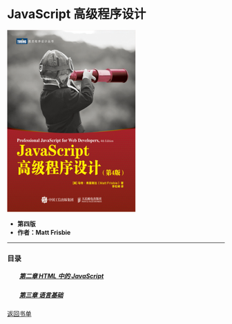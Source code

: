 # JavaScript 高级程序设计
![](/%E8%AF%BB%E4%B9%A6%E7%AC%94%E8%AE%B0/JavaScript/JavaScript%20%E9%AB%98%E7%BA%A7%E7%A8%8B%E5%BA%8F%E8%AE%BE%E8%AE%A1/\.imagefiles/cover.webp)
- **第四版**
- **作者：Matt Frisbie**
---


### 目录

##### &emsp;&emsp;[第二章 HTML 中的 JavaScript](/%E8%AF%BB%E4%B9%A6%E7%AC%94%E8%AE%B0/JavaScript/JavaScript%20%E9%AB%98%E7%BA%A7%E7%A8%8B%E5%BA%8F%E8%AE%BE%E8%AE%A1/chapters/%E7%AC%AC%E4%BA%8C%E7%AB%A0%20HTML%20%E4%B8%AD%E7%9A%84%20JavaScript.md)


##### &emsp;&emsp;[第三章 语言基础](/%E8%AF%BB%E4%B9%A6%E7%AC%94%E8%AE%B0/JavaScript/JavaScript%20%E9%AB%98%E7%BA%A7%E7%A8%8B%E5%BA%8F%E8%AE%BE%E8%AE%A1/chapters/%E7%AC%AC%E4%B8%89%E7%AB%A0%20%E8%AF%AD%E8%A8%80%E5%9F%BA%E7%A1%80.md)



[返回书单](/README.md)